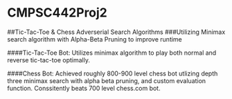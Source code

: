 # CMPSC442Proj2
##Tic-Tac-Toe &amp; Chess Adverserial Search Algorithms 
###Utilizing Minimax search algorithm with Alpha-Beta Pruning to improve runtime

####Tic-Tac-Toe Bot: 
Utilizes minimax algorithm to play both normal and reverse tic-tac-toe optimally. 

####Chess Bot: 
Achieved roughly 800-900 level chess bot utlizing depth three minimax search with alpha beta pruning, and custom evaluation function. 
Conssitently beats 700 level chess.com bot.
